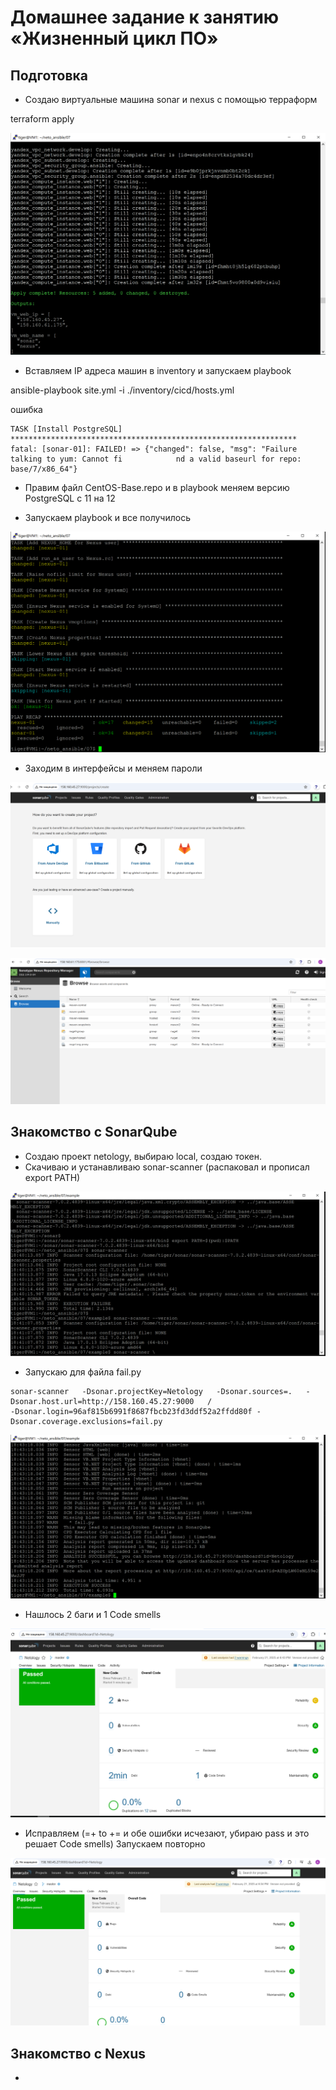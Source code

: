 # Домашнее задание к занятию «Жизненный цикл ПО»

## Подготовка

* Создаю виртуальные машина sonar и nexus с помощью терраформ

terraform apply

![vm_create](https://github.com/A-Tagir/neto_ansible/blob/main/07/CICD_yacloud_setup.png)

* Вставляем IP адреса машин в inventory и запускаем playbook

ansible-playbook site.yml -i ./inventory/cicd/hosts.yml

ошибка 

```
TASK [Install PostgreSQL] ****************************************************************
fatal: [sonar-01]: FAILED! => {"changed": false, "msg": "Failure talking to yum: Cannot fi            nd a valid baseurl for repo: base/7/x86_64"}
```

* Правим файл CentOS-Base.repo и в playbook меняем версию PostgreSQL c 11 на 12

* Запускаем playbook и все получилось

![sonar&nexus_install](https://github.com/A-Tagir/neto_ansible/blob/main/07/CICD_sonar_nexus_install.png)

* Заходим в интерфейсы и меняем пароли

![sonar](https://github.com/A-Tagir/neto_ansible/blob/main/07/CICD_sonar_ok.png)

![nexus](https://github.com/A-Tagir/neto_ansible/blob/main/07/CICD_nexus_ok.png)

## Знакомство с SonarQube

* Создаю проект netology, выбираю local, создаю токен.
* Скачиваю и устанавливаю sonar-scanner (распаковал и прописал export PATH)
  
![sonar-scanner](https://github.com/A-Tagir/neto_ansible/blob/main/07/CICD_sonar_scanner_version.png)

* Запускаю для файла fail.py
```
sonar-scanner   -Dsonar.projectKey=Netology   -Dsonar.sources=.   -Dsonar.host.url=http://158.160.45.27:9000   /
-Dsonar.login=96af815b6991f8687fbcb23fd3ddf52a2ffdd80f -Dsonar.coverage.exclusions=fail.py
```
![sonar_exec](https://github.com/A-Tagir/neto_ansible/blob/main/07/CICD_sonar_scanner_exec.png)

* Нашлось 2 баги и 1 Code smells

![sonar_result](https://github.com/A-Tagir/neto_ansible/blob/main/07/CICD_sonar_scanner_result.png)

* Исправляем  (=+ to += и обе ошибки исчезают,  убираю pass и это решает Code smells)  Запускаем повторно

![sonar_no error](https://github.com/A-Tagir/neto_ansible/blob/main/07/CICD_sonar_scanner_no_errors.png)

## Знакомство с Nexus

* 



